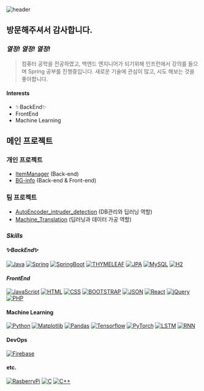 ![header](https://capsule-render.vercel.app/api?type=waving&color=auto&height=300&section=header&text=진웅%20Git&fontSize=90)


## 방문해주셔서 감사합니다.

### _열정! 열정! 열정!_

>컴퓨터 공학을 전공하였고, 백엔드 엔지니어가 되기위해
>인프런에서 강의를 들으며 Spring 공부를 진행중입니다.
>새로운 기술에 관심이 많고, 시도 해보는 것을 좋아합니다.



#### Interests

- ✨BackEnd✨
- FrontEnd
- Machine Learning


## 메인 프로젝트

### 개인 프로젝트

- [ItemManager](https://github.com/Woongi9/ItemManager) (Back-end)
- [BG-info](https://github.com/Woongi9/DB_React-Project) (Back-end & Front-end)


### 팀 프로젝트

- [AutoEncoder_intruder_detection](https://github.com/Woongi9/autoencoder_intruder_detection) (DB관리와 딥러닝 역할)
- [Machine_Translation](https://github.com/Woongi9/machine_translation) (딥러닝과 데이터 가공 역할)


### _*Skills*_

#### ✨_BackEnd_✨

[![Java](https://img.shields.io/badge/Java-05959F?style=flat-square&logo=Java&logoColor=white)](https://github.com/Woongi9/Algorythm_)
[![Spring](https://img.shields.io/badge/Spring-05959F?style=flat-square&logo=Spring&logoColor=white)](https://github.com/Woongi9/springmvc_practice)
[![SpringBoot](https://img.shields.io/badge/SpringBoot-05959F?style=flat-square&logo=SpringBoot&logoColor=white)](https://github.com/Woongi9/springmvc_practice)
[![THYMELEAF](https://img.shields.io/badge/THYMELEAF-05959F?style=flat-square&logo=THYMELEAF&logoColor=white)](https://github.com/Woongi9/springmvc_practice)
[![JPA](https://img.shields.io/badge/JPA-05959F?style=flat-square&logo=JPA&logoColor=white)](https://github.com/Woongi9/springmvc_practice)
[![MySQL](https://img.shields.io/badge/MySQL-05959F?style=flat-square&logo=MySQL&logoColor=white)](https://github.com/Woongi9/DB_React-Project)
[![H2](https://img.shields.io/badge/H2-05959F?style=flat-square&logo=H2&logoColor=white)](https://github.com/Woongi9/springmvc_practice)


#### _FrontEnd_

[![JavaScript](https://img.shields.io/badge/JavaScript-F5909F?style=flat-square&logo=JavaScript&logoColor=white)](https://github.com/Woongi9/DB_React-Project)
[![HTML](https://img.shields.io/badge/HTML-F5909F?style=flat-square&logo=HTML&logoColor=white)](https://github.com/Woongi9/DB_React-Project)
[![CSS](https://img.shields.io/badge/CSS-F5909F?style=flat-square&logo=CSS&logoColor=white)](https://github.com/Woongi9/DB_React-Project)
[![BOOTSTRAP](https://img.shields.io/badge/BOOTSTRAP-F5909F?style=flat-square&logo=BOOTSTRAP&logoColor=white)](https://github.com/Woongi9/springmvc_practice)
[![JSON](https://img.shields.io/badge/JSON-F5909F?style=flat-square&logo=JSON&logoColor=white)](https://github.com/Woongi9/DB_React-Project)
[![React](https://img.shields.io/badge/React-F5909F?style=flat-square&logo=React&logoColor=white)](https://github.com/Woongi9/DB_React-Project)
[![jQuery](https://img.shields.io/badge/jQuery-F5909F?style=flat-square&logo=jQuery&logoColor=white)](https://github.com/Woongi9/DB_React-Project)
[![PHP](https://img.shields.io/badge/PHP-F5909F?style=flat-square&logo=PHP&logoColor=white)](https://github.com/Woongi9/DB_React-Project)


#### Machine Learning

[![Python](https://img.shields.io/badge/Python-0F5F90?style=flat-square&logo=Python&logoColor=white)](https://github.com/Woongi9/autoencoder_intruder_detection)
[![Matplotlib](https://img.shields.io/badge/Matplotlib-0F5F90?style=flat-square&logo=Matplotlib&logoColor=white)](https://github.com/Woongi9/autoencoder_intruder_detection)
[![Pandas](https://img.shields.io/badge/Pandas-0F5F90?style=flat-square&logo=Pandas&logoColor=white)](https://github.com/Woongi9/autoencoder_intruder_detection)
[![Tensorflow](https://img.shields.io/badge/Tensorflow-0F5F90?style=flat-square&logo=Tensorflow&logoColor=white)](https://github.com/Woongi9/autoencoder_intruder_detection)
[![PyTorch](https://img.shields.io/badge/PyTorch-0F5F90?style=flat-square&logo=PyTorch&logoColor=white)](https://github.com/Woongi9/machine_translation)
[![LSTM](https://img.shields.io/badge/LSTM-0F5F90?style=flat-square&logo=LSTM&logoColor=white)](https://github.com/Woongi9/autoencoder_intruder_detection)
[![RNN](https://img.shields.io/badge/RNN-0F5F90?style=flat-square&logo=RNN&logoColor=white)](https://github.com/Woongi9/machine_translation)


#### DevOps
[![Firebase](https://img.shields.io/badge/Firebase-9F9590?style=flat-square&logo=Firebase&logoColor=white)](https://github.com/Woongi9/autoencoder_intruder_detection)


#### etc.
[![RasberryPi](https://img.shields.io/badge/RasberryPi-9F9590?style=flat-square&logo=RasberryPi&logoColor=white)](https://github.com/Woongi9/autoencoder_intruder_detection)
[![C](https://img.shields.io/badge/C-9F9590?style=flat-square&logo=C&logoColor=white)](https://github.com/Woongi9)
[![C++](https://img.shields.io/badge/C++-9F9590?style=flat-square&logo=C++&logoColor=white)](https://github.com/Woongi9)
